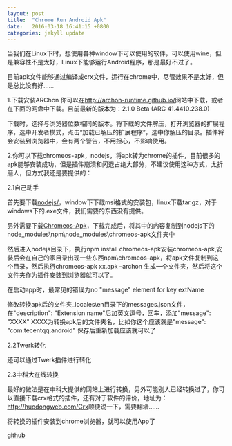 ```yaml
---
layout: post
title:  "Chrome Run Android Apk"
date:   2016-03-18 16:41:15 +0800
categories: jekyll update
---
```

当我们在Linux下时，想使用各种window下可以使用的软件，可以使用wine，但是兼容性不是太好，Linux下能够运行Android程序，那是最好不过了。

目前apk文件能够通过编译成crx文件，运行在chrome中，尽管效果不是太好，但是总比没有好……

1.下载安装ARChon
你可以在<a href="http://archon-runtime.github.io/">http://archon-runtime.github.io/</a>网站中下载，或者在下面的网盘中下载。目前最新的版本为：2.1.0 Beta (ARC 41.4410.238.0)

下载时，选择与浏览器位数相同的版本。将下载的文件解压，打开浏览器的扩展程序，选中开发者模式，点击“加载已解压的扩展程序”，选中你解压的目录。插件将会安装到浏览器中，会有两个警告，不用担心，不影响使用。

2.你可以下载chromeos-apk，nodejs，将apk转为chrome的插件，目前很多的apk能够安装成功，但是插件崩溃和闪退占绝大部分，不建议使用这种方式，太折磨人，但方式我还是要提供的：

2.1自己动手

首先要下载<a href="https://nodejs.org/">nodejs/</a>，window下下载msi格式的安装包，linux下载tar.gz，对于windows下的.exe文件，我们需要的东西没有提供。

另外需要下载<a href="https://github.com/vladikoff/chromeos-apk">Chromeos-Apk</a>，下载完成后，将其中的内容复制到nodejs下的node_modules\npm\node_modules\chromeos-apk文件夹中

然后进入nodejs目录下，执行npm install chromeos-apk安装chromeos-apk,安装后会在自己的家目录出现一些东西npm\chromeos-apk，将apk文件复制到这个目录，然后执行chromeos-apk xx.apk –archon 生成一个文件夹，然后将这个文件夹作为插件安装到浏览器就可以了。

在启动app时，最常见的错误为no "message" element for key extName

修改转换apk后的文件夹\_locales\en目录下的messages.json文件，在"description": "Extension name"后加英文逗号，回车，添加"message": "XXXX"   XXXX为转换apk后的文件夹名，比如你这个应该就是"message": "com.tecentqq.android"  保存后重新加载应该就可以了

2.2Twerk转化

还可以通过Twerk插件进行转化

2.3中科大在线转换

最好的做法是在中科大提供的网站上进行转换，另外可能别人已经转换过了，你可以直接下载crx格式的插件，还有对于软件的评价，地址为：<a href="http://huodongweb.com/Crx">http://huodongweb.com/Crx</a>顺便说一下，需要翻墙……

将转换的插件安装到chrome浏览器，就可以使用App了

[github][github]

[github]: https://github.com/jlqian


